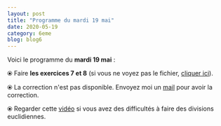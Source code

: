 ```yaml
---
layout: post
title: "Programme du mardi 19 mai"
date: 2020-05-19
category: 6eme
blog: blog6
---
```


Voici le programme du <b>mardi 19 mai</b> :

⦿ Faire <strong>les exercices 7 et 8</strong> (si vous ne voyez pas le fichier, <a href="/exercices/6eme/6eme_exercices_mardi_19_mai_202.pdf">cliquer ici</a>).

<object data="/exercices/6eme/6eme_exercices_mardi_19_mai_202.pdf" width="100%" height="500" type='application/pdf'></object>

⦿ La correction n'est pas disponible. Envoyez moi un <a href="mailto:benjamindang2015@gmail.com">mail</a> pour avoir la correction.
 
⦿ Regarder cette <a class="video" href="https://youtu.be/2Ocfhucc58g">vidéo</a> si vous avez des difficultés à faire des divisions euclidiennes.
